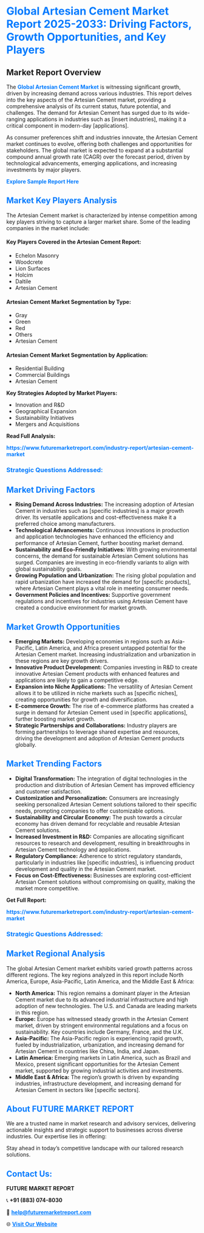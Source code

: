 <h1 style="color: #007BFF;">Global Artesian Cement Market Report 2025-2033: Driving Factors, Growth Opportunities, and Key Players</h1>

<section id="overview">
<h2>Market Report Overview</h2>
<p>The <a href="https://www.futuremarketreport.com/industry-report/artesian-cement-market" style="color: #007BFF; text-decoration: none;"><strong>Global Artesian Cement Market</strong></a> is witnessing significant growth, driven by increasing demand across various industries. This report delves into the key aspects of the Artesian Cement market, providing a comprehensive analysis of its current status, future potential, and challenges. The demand for Artesian Cement has surged due to its wide-ranging applications in industries such as [insert industries], making it a critical component in modern-day [applications].</p>
<p>As consumer preferences shift and industries innovate, the Artesian Cement market continues to evolve, offering both challenges and opportunities for stakeholders. The global market is expected to expand at a substantial compound annual growth rate (CAGR) over the forecast period, driven by technological advancements, emerging applications, and increasing investments by major players.</p>
</section>

<section id="overview">
<p><a href="https://www.futuremarketreport.com/request-sample/reportId=97289" style="color: #007BFF; text-decoration: none;"><strong>Explore Sample Report Here</strong></a></p>
</section>

<section id="key-players">
<h2 style="color: #007BFF;">Market Key Players Analysis</h2>
<p>The Artesian Cement market is characterized by intense competition among key players striving to capture a larger market share. Some of the leading companies in the market include:</p>
<h4>Key Players Covered in the Artesian Cement Report:</h4>
<ul><li>Echelon Masonry</li><li>Woodcrete</li><li>Lion Surfaces</li><li>Holcim</li><li>Daltile</li><li>Artesian Cement</li></ul>
<h4>Artesian Cement Market Segmentation by Type:</h4>
<ul><li>Gray</li><li>Green</li><li>Red</li><li>Others</li><li>Artesian Cement</li></ul>

<h4>Artesian Cement Market Segmentation by Application:</h4>
<ul><li>Residential Building</li><li>Commercial Buildings</li><li>Artesian Cement</li></ul>
<p><strong>Key Strategies Adopted by Market Players:</strong></p>
<ul>
<li>Innovation and R&D</li>
<li>Geographical Expansion</li>
<li>Sustainability Initiatives</li>
<li>Mergers and Acquisitions</li>
</ul>
</section>

<section>
<p><strong>Read Full Analysis: </strong></p><a href="https://www.futuremarketreport.com/industry-report/artesian-cement-market" style="color: #007BFF; text-decoration: none;"><strong>https://www.futuremarketreport.com/industry-report/artesian-cement-market</strong></a>
<h3 style="color: #007BFF;">Strategic Questions Addressed:</h3>
</section>

<section id="driving-factors">
<h2 style="color: #007BFF;">Market Driving Factors</h2>
<ul>
<li><strong>Rising Demand Across Industries:</strong> The increasing adoption of Artesian Cement in industries such as [specific industries] is a major growth driver. Its versatile applications and cost-effectiveness make it a preferred choice among manufacturers.</li>
<li><strong>Technological Advancements:</strong> Continuous innovations in production and application technologies have enhanced the efficiency and performance of Artesian Cement, further boosting market demand.</li>
<li><strong>Sustainability and Eco-Friendly Initiatives:</strong> With growing environmental concerns, the demand for sustainable Artesian Cement solutions has surged. Companies are investing in eco-friendly variants to align with global sustainability goals.</li>
<li><strong>Growing Population and Urbanization:</strong> The rising global population and rapid urbanization have increased the demand for [specific products], where Artesian Cement plays a vital role in meeting consumer needs.</li>
<li><strong>Government Policies and Incentives:</strong> Supportive government regulations and incentives for industries using Artesian Cement have created a conducive environment for market growth.</li>
</ul>
</section>

<section id="growth-opportunities">
<h2 style="color: #007BFF;">Market Growth Opportunities</h2>
<ul>
<li><strong>Emerging Markets:</strong> Developing economies in regions such as Asia-Pacific, Latin America, and Africa present untapped potential for the Artesian Cement market. Increasing industrialization and urbanization in these regions are key growth drivers.</li>
<li><strong>Innovative Product Development:</strong> Companies investing in R&D to create innovative Artesian Cement products with enhanced features and applications are likely to gain a competitive edge.</li>
<li><strong>Expansion into Niche Applications:</strong> The versatility of Artesian Cement allows it to be utilized in niche markets such as [specific niches], creating opportunities for growth and diversification.</li>
<li><strong>E-commerce Growth:</strong> The rise of e-commerce platforms has created a surge in demand for Artesian Cement used in [specific applications], further boosting market growth.</li>
<li><strong>Strategic Partnerships and Collaborations:</strong> Industry players are forming partnerships to leverage shared expertise and resources, driving the development and adoption of Artesian Cement products globally.</li>
</ul>
</section>

<section id="trending-factors">
<h2 style="color: #007BFF;">Market Trending Factors</h2>
<ul>
<li><strong>Digital Transformation:</strong> The integration of digital technologies in the production and distribution of Artesian Cement has improved efficiency and customer satisfaction.</li>
<li><strong>Customization and Personalization:</strong> Consumers are increasingly seeking personalized Artesian Cement solutions tailored to their specific needs, prompting companies to offer customizable options.</li>
<li><strong>Sustainability and Circular Economy:</strong> The push towards a circular economy has driven demand for recyclable and reusable Artesian Cement solutions.</li>
<li><strong>Increased Investment in R&D:</strong> Companies are allocating significant resources to research and development, resulting in breakthroughs in Artesian Cement technology and applications.</li>
<li><strong>Regulatory Compliance:</strong> Adherence to strict regulatory standards, particularly in industries like [specific industries], is influencing product development and quality in the Artesian Cement market.</li>
<li><strong>Focus on Cost-Effectiveness:</strong> Businesses are exploring cost-efficient Artesian Cement solutions without compromising on quality, making the market more competitive.</li>
</ul>
</section>

<section>
<p><strong>Get Full Report: </strong></p><a href="https://www.futuremarketreport.com/industry-report/artesian-cement-market" style="color: #007BFF; text-decoration: none;"><strong>https://www.futuremarketreport.com/industry-report/artesian-cement-market</strong></a>
<h3 style="color: #007BFF;">Strategic Questions Addressed:</h3>
</section>


<section id="regional-analysis">
<h2 style="color: #007BFF;">Market Regional Analysis</h2>
<p>The global Artesian Cement market exhibits varied growth patterns across different regions. The key regions analyzed in this report include North America, Europe, Asia-Pacific, Latin America, and the Middle East & Africa:</p>
<ul>
<li><strong>North America:</strong> This region remains a dominant player in the Artesian Cement market due to its advanced industrial infrastructure and high adoption of new technologies. The U.S. and Canada are leading markets in this region.</li>
<li><strong>Europe:</strong> Europe has witnessed steady growth in the Artesian Cement market, driven by stringent environmental regulations and a focus on sustainability. Key countries include Germany, France, and the U.K.</li>
<li><strong>Asia-Pacific:</strong> The Asia-Pacific region is experiencing rapid growth, fueled by industrialization, urbanization, and increasing demand for Artesian Cement in countries like China, India, and Japan.</li>
<li><strong>Latin America:</strong> Emerging markets in Latin America, such as Brazil and Mexico, present significant opportunities for the Artesian Cement market, supported by growing industrial activities and investments.</li>
<li><strong>Middle East & Africa:</strong> The region’s growth is driven by expanding industries, infrastructure development, and increasing demand for Artesian Cement in sectors like [specific sectors].</li>
</ul>
</section>

<footer>
<h2 style="color: #007BFF;">About FUTURE MARKET REPORT</h2>
<p>We are a trusted name in market research and advisory services, delivering actionable insights and strategic support to businesses across diverse industries. Our expertise lies in offering:</p>

<p>Stay ahead in today’s competitive landscape with our tailored research solutions.</p>

<h2 style="color: #007BFF;">Contact Us:</h2>
<p><strong>FUTURE MARKET REPORT</strong></p>
<p>📞 <strong>+91 (883) 074-8030</strong></p>
<p>📧 <strong><a href="mailto:help@futuremarketreport.com" style="color: #007BFF;">help@futuremarketreport.com</a></strong></p>
<p>🌐 <strong><a href="https://www.futuremarketreport.com/" style="color: #007BFF;">Visit Our Website</a></strong></p>
</footer>